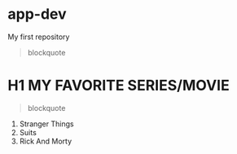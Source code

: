 # app-dev
My first repository
> blockquote
# H1 **MY FAVORITE SERIES/MOVIE**
> blockquote
1. Stranger Things
2. Suits
3. Rick And Morty
